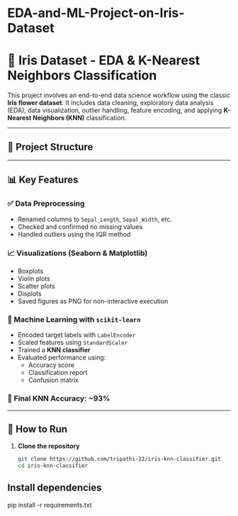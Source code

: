 # EDA-and-ML-Project-on-Iris-Dataset

# 🌸 Iris Dataset - EDA & K-Nearest Neighbors Classification

This project involves an end-to-end data science workflow using the classic **Iris flower dataset**. It includes data cleaning, exploratory data analysis (EDA), data visualization, outlier handling, feature encoding, and applying **K-Nearest Neighbors (KNN)** classification.

---

## 📁 Project Structure
---

## 📊 Key Features

### ✅ Data Preprocessing
- Renamed columns to `Sepal_Length`, `Sepal_Width`, etc.
- Checked and confirmed no missing values
- Handled outliers using the IQR method

### 📈 Visualizations (Seaborn & Matplotlib)
- Boxplots
- Violin plots
- Scatter plots
- Displots
- Saved figures as PNG for non-interactive execution

### 🧠 Machine Learning with `scikit-learn`
- Encoded target labels with `LabelEncoder`
- Scaled features using `StandardScaler`
- Trained a **KNN classifier**
- Evaluated performance using:
  - Accuracy score
  - Classification report
  - Confusion matrix

### 🧪 Final KNN Accuracy: ~93%

---

## 🚀 How to Run

1. **Clone the repository**
   ```bash
   git clone https://github.com/tripathi-22/iris-knn-classifier.git
   cd iris-knn-classifier

## Install dependencies
pip install -r requirements.txt

